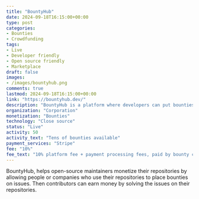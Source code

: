 ```yaml
---
title: "BountyHub"
date: 2024-09-18T16:15:00+00:00
type: post
categories:
- Bounties
- Crowdfunding
tags:
- Live
- Developer friendly
- Open source friendly
- Marketplace
draft: false
images:
- /images/bountyhub.png
comments: true
lastmod: 2024-09-18T16:15:00+00:00
link: "https://bountyhub.dev/"
description: "BountyHub is a platform where developers can put bounties on their Github issues or earn money by solving them."
organization: "Corporation"
monetization: "Bounties"
technology: "Close source"
status: "Live"
activity: 50
activity_text: "Tens of bounties available"
payment_services: "Stripe"
fee: "10%"
fee_text: "10% platform fee + payment processing fees, paid by bounty creators on top of bounty amount"
---
```


BountyHub, helps open-source maintainers monetize their repositories by allowing people or companies who use their repositories to place bounties on issues. Then contributors can earn money by solving the issues on their repositories.<!--more-->

